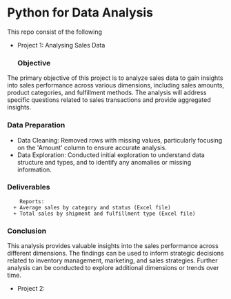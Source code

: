 # Python for Data Analysis

This repo consist of the following
 + Project 1: Analysing Sales Data
   ### Objective
The primary objective of this project is to analyze sales data to gain insights into sales performance across various dimensions, including sales amounts, product categories, and fulfillment methods. The analysis will address specific questions related to sales transactions and provide aggregated insights.
  ### Data Preparation
   + Data Cleaning: Removed rows with missing values, particularly focusing on the 'Amount' column to ensure accurate analysis.
   + Data Exploration: Conducted initial exploration to understand data structure and types, and to identify any anomalies or missing information.
  ### Deliverables
        Reports:
      + Average sales by category and status (Excel file)
      + Total sales by shipment and fulfillment type (Excel file)   

  ### Conclusion
This analysis provides valuable insights into the sales performance across different dimensions. The findings can be used to inform strategic decisions related to inventory management, marketing, and sales strategies. Further analysis can be conducted to explore additional dimensions or trends over time.

 + Project 2:
